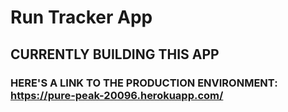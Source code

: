 # Run Tracker App

## CURRENTLY BUILDING THIS APP

### HERE'S A LINK TO THE PRODUCTION ENVIRONMENT: https://pure-peak-20096.herokuapp.com/
